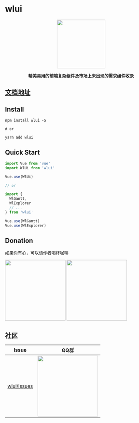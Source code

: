 # wlui

<p align="center">
  <img src="http://wlbase.oss-cn-beijing.aliyuncs.com/wlui-logo.jpg" width="160">
</p>

<p align="center">
  <b>精美易用的前端复杂组件及市场上未出现的需求组件收录</b>
</p>

## [文档地址](http://docs.wlui.com.cn/)

## Install
```shell
npm install wlui -S  

# or

yarn add wlui
```

## Quick Start
``` js
import Vue from 'vue'
import WlUi from 'wlui'

Vue.use(WlUi)

// or

import {
  WlGantt,
  WlExplorer
  // ...
} from 'wlui'

Vue.use(WlGantt)
Vue.use(WlExplorer)
```

## Donation
如果你有心，可以请作者喝杯咖啡
<p>
  <img width="200" src="http://wlbase.oss-cn-beijing.aliyuncs.com/apply.jpg">
  <img width="200" src="http://wlbase.oss-cn-beijing.aliyuncs.com/wx.jpg">
</p>

## 社区

| Issue                                               | QQ群                                                                       |
|-----------------------------------------------------|----------------------------------------------------------------------------|
| [wlui/issues](https://github.com/wl-ui/wlui/issues) | <img src="http://wlbase.oss-cn-beijing.aliyuncs.com/qq.jpg" width="200" /> |
